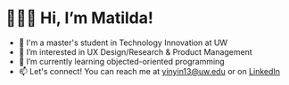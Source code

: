 # 🙋🏻‍♀️ Hi, I’m Matilda!
- 🏫 I'm a master's student in Technology Innovation at UW
- 👀 I’m interested in UX Design/Research & Product Management
- 🌱 I’m currently learning objected-oriented programming
- 📫 Let's connect! You can reach me at yinyin13@uw.edu or on [LinkedIn](https://www.linkedin.com/in/matilda-huang-8a356617b)

<!---
yinyin13/yinyin13 is a ✨ special ✨ repository because its `README.md` (this file) appears on your GitHub profile.
You can click the Preview link to take a look at your changes.
--->
